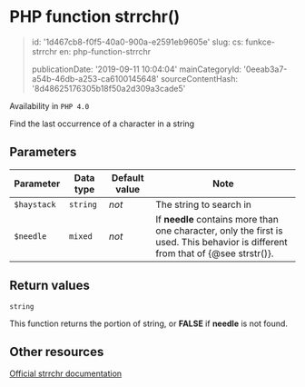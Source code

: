 PHP function strrchr()
======================

> id: '1d467cb8-f0f5-40a0-900a-e2591eb9605e'
> slug:
> 	cs: funkce-strrchr
> 	en: php-function-strrchr
> 
> publicationDate: '2019-09-11 10:04:04'
> mainCategoryId: '0eeab3a7-a54b-46db-a253-ca6100145648'
> sourceContentHash: '8d48625176305b18f50a2d309a3cade5'

Availability in `PHP 4.0`

Find the last occurrence of a character in a string


Parameters
--------------

| Parameter | Data type | Default value | Note |
|-----|-----|-----|-----|
| `$haystack` | `string` | *not* | The string to search in |
| `$needle` | `mixed` | *not* | If <b>needle</b> contains more than one character, only the first is used. This behavior is different from that of {@see strstr()}. |


Return values
----------------

`string`

<p>
This function returns the portion of string, or <b>FALSE</b> if
<b>needle</b> is not found.
</p>

Other resources
------------

[Official strrchr documentation](https://www.php.net/manual/en/function.strrchr.php)
